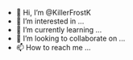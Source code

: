 - 👋 Hi, I’m @KillerFrostK
- 👀 I’m interested in ...
- 🌱 I’m currently learning ...
- 💞️ I’m looking to collaborate on ...
- 📫 How to reach me ...

<!---
KillerFrostK/KillerFrostK is a ✨ special ✨ repository because its `README.md` (this file) appears on your GitHub profile.
You can click the Preview link to take a look at your changes.
--->
